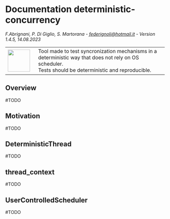 # Documentation deterministic-concurrency

<em>F.Abrignani, P. Di Giglio, S. Martorana - federignoli@hotmail.it - Version 1.4.5, 14.08.2023</em>

<table style="border:none;border-collapse:collapse;">
    <tr>
        <td style="border:none;border-left:none;border-top:none;border-bottom:none;width: 80px;"> <img src="warning-nobackground.png" style= "width:70px; height:70px; object-fit: cover; object-position: 100% 0;"/>
        </td>
        <td style="border-right:none;border-top: none;border-bottom: none;"> 
        Tool made to test syncronization mechanisms in a deterministic way that does not rely on OS scheduler.<br>
        Tests should be deterministic and reproducible.
        </td>
    </tr>
</table>

## Overview
#TODO

## Motivation
#TODO

## DeterministicThread
#TODO

## thread_context
#TODO

## UserControlledScheduler
#TODO